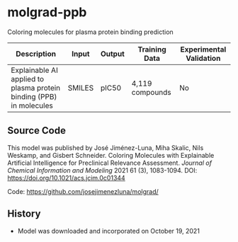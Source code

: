 # molgrad-ppb

Coloring molecules for plasma protein binding prediction

| Description | Input  | Output  | Training Data | Experimental Validation |
| ------- | --- | --- | --- | --- |
| Explainable AI applied to plasma protein binding (PPB) in molecules | SMILES | pIC50 | 4,119 compounds | No |

## Source Code
This model was published by José Jiménez-Luna, Miha Skalic, Nils Weskamp, and Gisbert Schneider. Coloring Molecules with Explainable Artificial Intelligence for Preclinical Relevance Assessment. *Journal of Chemical Information and Modeling* 2021 61 (3), 1083-1094. DOI: https://doi.org/10.1021/acs.jcim.0c01344

Code: https://github.com/josejimenezluna/molgrad/

## History
- Model was downloaded and incorporated on October 19, 2021
